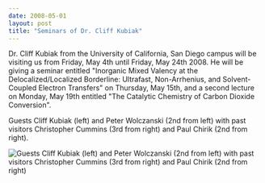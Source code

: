 ```yaml
---
date: 2008-05-01
layout: post
title: "Seminars of Dr. Cliff Kubiak"
---
```


Dr. Cliff Kubiak from the University of California, San Diego campus will be visiting us from Friday, May 4th until Friday, May 24th 2008. 
He will be giving a seminar entitled "Inorganic Mixed Valency at the Delocalized/Localized Borderline:  Ultrafast, Non-Arrhenius, and Solvent-Coupled Electron Transfers" on Thursday, May 15th, and a second lecture on Monday, May 19th entitled "The Catalytic Chemistry of Carbon Dioxide Conversion".


Guests Cliff Kubiak (left) and Peter Wolczanski (2nd from left) with past visitors Christopher Cummins (3rd from right) and Paul Chirik (2nd from right). 

![Guests Cliff Kubiak (left) and Peter Wolczanski (2nd from left) with past visitors Christopher Cummins (3rd from right) and Paul Chirik (2nd from right)](img/Kubiak.JPG)